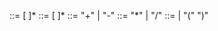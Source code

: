 <expression> ::= <term> [<addop> <term>]*
<term> ::= <factor> [ <mulop> <factor> ]*
<addop> ::= "+" | "-"
<mulop> ::= "*" | "/"
<factor> ::= <digit> | "(" <expression> ")"
